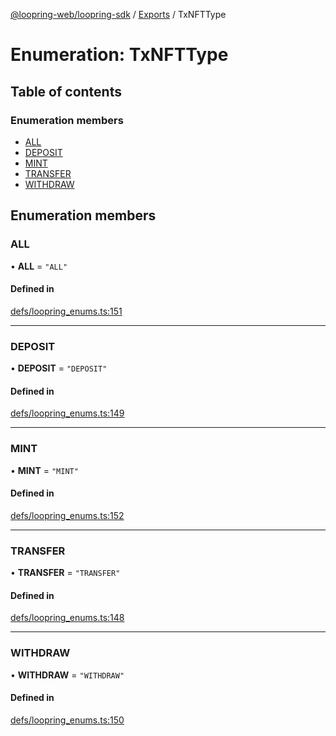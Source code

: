 [@loopring-web/loopring-sdk](../README.md) / [Exports](../modules.md) / TxNFTType

# Enumeration: TxNFTType

## Table of contents

### Enumeration members

- [ALL](TxNFTType.md#all)
- [DEPOSIT](TxNFTType.md#deposit)
- [MINT](TxNFTType.md#mint)
- [TRANSFER](TxNFTType.md#transfer)
- [WITHDRAW](TxNFTType.md#withdraw)

## Enumeration members

### ALL

• **ALL** = `"ALL"`

#### Defined in

[defs/loopring_enums.ts:151](https://github.com/Loopring/loopring_sdk/blob/300ee65/src/defs/loopring_enums.ts#L151)

___

### DEPOSIT

• **DEPOSIT** = `"DEPOSIT"`

#### Defined in

[defs/loopring_enums.ts:149](https://github.com/Loopring/loopring_sdk/blob/300ee65/src/defs/loopring_enums.ts#L149)

___

### MINT

• **MINT** = `"MINT"`

#### Defined in

[defs/loopring_enums.ts:152](https://github.com/Loopring/loopring_sdk/blob/300ee65/src/defs/loopring_enums.ts#L152)

___

### TRANSFER

• **TRANSFER** = `"TRANSFER"`

#### Defined in

[defs/loopring_enums.ts:148](https://github.com/Loopring/loopring_sdk/blob/300ee65/src/defs/loopring_enums.ts#L148)

___

### WITHDRAW

• **WITHDRAW** = `"WITHDRAW"`

#### Defined in

[defs/loopring_enums.ts:150](https://github.com/Loopring/loopring_sdk/blob/300ee65/src/defs/loopring_enums.ts#L150)
